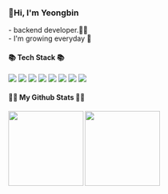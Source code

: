### 👋Hi, I'm Yeongbin
<div>
- backend developer.👩‍💻<br>
- I'm growing everyday 🌿
</div>
<h4>📚 Tech Stack 📚</h4>
<div>
    <img src="https://img.shields.io/badge/node.js-339933?style=flat-square&logo=nodedotjs&logoColor=white"> 
    <img src="https://img.shields.io/badge/nest.js-E0234E?style=flat-square&logo=nestjs&logoColor=white"> 
    <img src="https://img.shields.io/badge/mysql-4479A1?style=flat-square&logo=mysql&logoColor=white"> 
    <img src="https://img.shields.io/badge/postgreslq-4169E1?style=flat-square&logo=mysql&logoColor=white">
    <img src="https://img.shields.io/badge/mongodb-47A248?style=flat-square&logo=mongodb&logoColor=white"> 
    <img src="https://img.shields.io/badge/redis-DC382D?style=flat-square&logo=redis&logoColor=white"> 
    <img src="https://img.shields.io/badge/valkey-F74843?style=flat-square&logo=redis&logoColor=white">
    <img src="https://img.shields.io/badge/docker-2496ED?style=flat-square&logo=docker&logoColor=white"> 
</div>
<h4>👩‍💻 My Github Stats 👩‍💻</h4>
<div>
  <img
       align="left"
       src="https://github-readme-stats.vercel.app/api?username=gong-yeongbin&show_icons=true&theme=dark" 
       height="150px"/>

  <img 
       src="https://github-readme-stats.vercel.app/api/top-langs/?username=gong-yeongbin&langs_count=4&layout=compact&bg_color=151515&hide=jupyter%20notebook,c%2B%2B,C,html&title_color=fff&text_color=fff)](https://github.com/anuraghazra/github-readme-stats" 
       height="150px"/>
</div>
